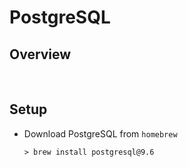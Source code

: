 # PostgreSQL

## Overview

<br>

## Setup

* Download PostgreSQL from `homebrew`

  `> brew install postgresql@9.6`

